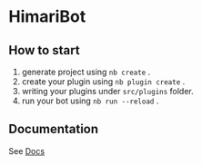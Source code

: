 # HimariBot

## How to start

1. generate project using `nb create` .
2. create your plugin using `nb plugin create` .
3. writing your plugins under `src/plugins` folder.
4. run your bot using `nb run --reload` .

## Documentation

See [Docs](https://nonebot.dev/)

